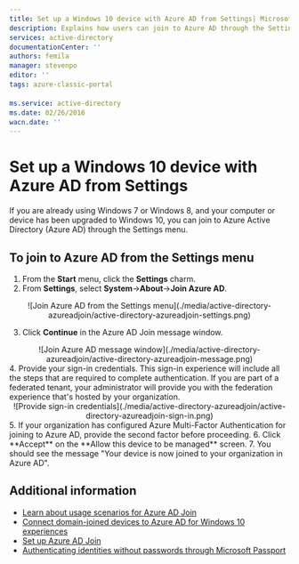 ```yaml
---
title: Set up a Windows 10 device with Azure AD from Settings| Microsoft Azure
description: Explains how users can join to Azure AD through the Settings menu.
services: active-directory
documentationCenter: ''
authors: femila
manager: stevenpo
editor: ''
tags: azure-classic-portal

ms.service: active-directory
ms.date: 02/26/2016
wacn.date: ''
---
```


# Set up a Windows 10 device with Azure AD from Settings
If you are already using Windows 7 or Windows 8, and your computer or device has been upgraded to Windows 10, you can join to Azure Active Directory (Azure AD) through the Settings menu.

## To join to Azure AD from the Settings menu

1. From the **Start** menu, click the **Settings** charm.
2. From **Settings**, select 	**System**->**About**->**Join Azure AD**.
<center>
![Join Azure AD from the Settings menu](./media/active-directory-azureadjoin/active-directory-azureadjoin-settings.png) </center>

3. Click **Continue** in the Azure AD Join message window.
<center>
![Join Azure AD message window](./media/active-directory-azureadjoin/active-directory-azureadjoin-message.png) </center>
4. Provide your sign-in credentials. This sign-in experience will include all the steps that are required to complete authentication. If you are part of a federated tenant, your administrator will provide you with the federation experience that's hosted by your organization.
<center>
![Provide sign-in credentials](./media/active-directory-azureadjoin/active-directory-azureadjoin-sign-in.png) </center>
5. If your organization has configured Azure Multi-Factor Authentication for joining to Azure AD, provide the second factor before proceeding.
6. Click **Accept** on the **Allow this device to be managed** screen.
7. You should see the message "Your device is now joined to your organization in Azure AD".

## Additional information
* [Learn about usage scenarios for Azure AD Join](./active-directory-azureadjoin-deployment-aadjoindirect.md)
* [Connect domain-joined devices to Azure AD for Windows 10 experiences](/documentation/articles/active-directory-azureadjoin-devices-group-policy/)
* [Set up Azure AD Join](./active-directory-azureadjoin-setup.md)
* [Authenticating identities without passwords through Microsoft Passport](./active-directory-azureadjoin-passport.md)